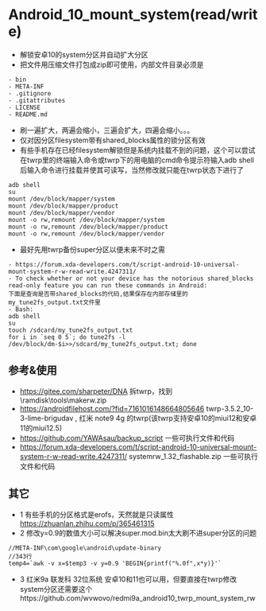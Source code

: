 # Android_10_mount_system(read/write)
- 解锁安卓10的system分区并自动扩大分区
- 把文件用压缩文件打包成zip即可使用，内部文件目录必须是
```
- bin
- META-INF
- .gitignore
- .gitattributes
- LICENSE
- README.md
```
- 刷一遍扩大，两遍会缩小，三遍会扩大，四遍会缩小。。。
- 仅对因分区filesystem带有shared_blocks属性的锁分区有效
- 有些手机存在已经filesystem解锁但是系统内挂载不到的问题，这个可以尝试在twrp里的终端输入命令或twrp下的用电脑的cmd命令提示符输入adb shell后输入命令进行挂载并使其可读写，当然修改就只能在twrp状态下进行了
```
adb shell
su
mount /dev/block/mapper/system
mount /dev/block/mapper/product 
mount /dev/block/mapper/vendor
mount -o rw,remount /dev/block/mapper/system
mount -o rw,remount /dev/block/mapper/product
mount -o rw,remount /dev/block/mapper/vendor
```
- 最好先用twrp备份super分区以便未来不时之需
```
- https://forum.xda-developers.com/t/script-android-10-universal-mount-system-r-w-read-write.4247311/
- To check whether or not your device has the notorious shared_blocks read-only feature you can run these commands in Android:
下面是查询是否带shared_blocks的代码,结果保存在内部存储里的my_tune2fs_output.txt文件里
- Bash:
adb shell
su
touch /sdcard/my_tune2fs_output.txt
for i in `seq 0 5`; do tune2fs -l /dev/block/dm-$i>>/sdcard/my_tune2fs_output.txt; done
```
## 参考&使用
- https://gitee.com/sharpeter/DNA 拆twrp，找到\ramdisk\tools\makerw.zip
- https://androidfilehost.com/?fid=7161016148664805646 twrp-3.5.2_10-3-lime-brigudav , 红米 note9 4g 的twrp(该twrp支持安卓10的miui12和安卓11的miui12.5)
- https://github.com/YAWAsau/backup_script 一些可执行文件和代码
- https://forum.xda-developers.com/t/script-android-10-universal-mount-system-r-w-read-write.4247311/ systemrw_1.32_flashable.zip 一些可执行文件和代码

## 其它
- 1
  有些手机的分区格式是erofs，天然就是只读属性
  https://zhuanlan.zhihu.com/p/365461315
- 2
 修改y=0.9的数值大小可以解决super.mod.bin太大刷不进super分区的问题  
```
//META-INF\com\google\android\update-binary
//343行
temp4=`awk -v x=$temp3 -v y=0.9 'BEGIN{printf("%.0f",x*y)}'`
```
- 3
 红米9a 联发科 32位系统 安卓10和11也可以用，但要直接在twrp修改system分区还需要这个https://github.com/wvwovo/redmi9a_android10_twrp_mount_system_rw

